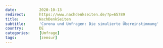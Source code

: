 ```yaml
---
date:          2020-10-13
redirect:      https://www.nachdenkseiten.de/?p=65789
title:         NachDenkSeiten
subtitle:      'Corona und Umfragen: Die simulierte Übereinstimmung'
country:       DE
categories:    [Umfrage]
tags:          [zensur]
---
```

